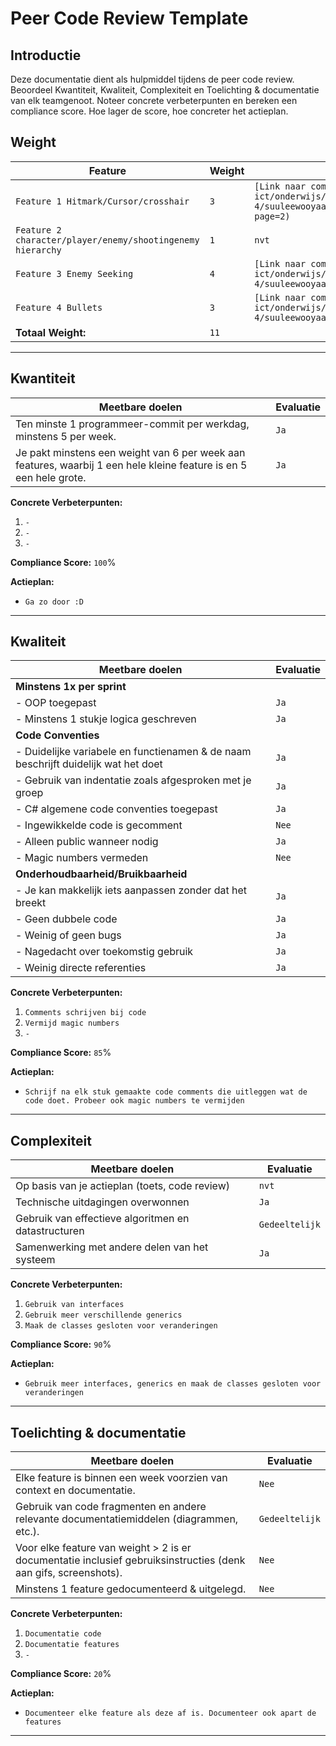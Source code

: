 # Peer Code Review Template

## Introductie

Deze documentatie dient als hulpmiddel tijdens de peer code review. Beoordeel Kwantiteit, Kwaliteit, Complexiteit en Toelichting & documentatie van elk teamgenoot. Noteer concrete verbeterpunten en bereken een compliance score. Hoe lager de score, hoe concreter het actieplan.

## Weight

| **Feature**                                                   | **Weight** | **Commit/Link**                      |
|---------------------------------------------------------------|------------|--------------------------------------|
| `Feature 1 Hitmark/Cursor/crosshair`                          | `3`        | `[Link naar commit](https://gitlab.fdmci.hva.nl/propedeuse-hbo-ict/onderwijs/2023-2024/out-d-se-gd/blok-4/suuleewooyaa34/-/commit/918fbc993da7f08badc02b7e4eb52a094e2a38f1?page=2)`            |
| `Feature 2 character/player/enemy/shootingenemy hierarchy`    | `1`        | `nvt`            |
| `Feature 3 Enemy Seeking`                                     | `4`        | `[Link naar commit](https://gitlab.fdmci.hva.nl/propedeuse-hbo-ict/onderwijs/2023-2024/out-d-se-gd/blok-4/suuleewooyaa34/-/commit/ed5911e34e368803e65f2032e285ebbef04d62e6)`            |
| `Feature 4 Bullets`                                           | `3`        | `[Link naar commit](https://gitlab.fdmci.hva.nl/propedeuse-hbo-ict/onderwijs/2023-2024/out-d-se-gd/blok-4/suuleewooyaa34/-/commit/ef04303fad8d1346df6245f2a7d3c2b63a301b8a)`            |
| **Totaal Weight:**                                            | `11`       |                                      |

---

## Kwantiteit

| **Meetbare doelen**                             | **Evaluatie**                         |
|-------------------------------------------------|--------------------------------------|
| Ten minste 1 programmeer-commit per werkdag, minstens 5 per week. | `Ja` |
| Je pakt minstens een weight van 6 per week aan features, waarbij 1 een hele kleine feature is en 5 een hele grote. | `Ja` |

**Concrete Verbeterpunten:**
1. `-`
2. `-`
3. `-`

**Compliance Score:** `100`%

**Actieplan:**
- `Ga zo door :D`

---

## Kwaliteit

| **Meetbare doelen**                             | **Evaluatie**                             |
|-------------------------------------------------|------------------------------------------|
| **Minstens 1x per sprint**                         |                                          |
| - OOP toegepast                                 | `Ja` |
| - Minstens 1 stukje logica geschreven           | `Ja` |
| **Code Conventies**                                |                                          |
| - Duidelijke variabele en functienamen & de naam beschrijft duidelijk wat het doet | `Ja` |
| - Gebruik van indentatie zoals afgesproken met je groep | `Ja` |
| - C# algemene code conventies toegepast         | `Ja` |
| - Ingewikkelde code is gecomment                | `Nee` |
| - Alleen public wanneer nodig                   | `Ja` |
| - Magic numbers vermeden                        | `Nee` |
| **Onderhoudbaarheid/Bruikbaarheid**                |  |
| - Je kan makkelijk iets aanpassen zonder dat het breekt | `Ja` |
| - Geen dubbele code                             | `Ja` |
| - Weinig of geen bugs                           | `Ja` |
| - Nagedacht over toekomstig gebruik             | `Ja` |
| - Weinig directe referenties                    | `Ja` |

**Concrete Verbeterpunten:**
1. `Comments schrijven bij code`
2. `Vermijd magic numbers`
3. `-`

**Compliance Score:** `85`%

**Actieplan:**
- `Schrijf na elk stuk gemaakte code comments die uitleggen wat de code doet. Probeer ook magic numbers te vermijden`

---

## Complexiteit

| **Meetbare doelen**                                   | **Evaluatie**                                    |
|-------------------------------------------------------|-------------------------------------------------|
| Op basis van je actieplan (toets, code review)        | `nvt` |
| Technische uitdagingen overwonnen                     | `Ja`  |
| Gebruik van effectieve algoritmen en datastructuren   | `Gedeeltelijk` |
| Samenwerking met andere delen van het systeem         | `Ja`  |

**Concrete Verbeterpunten:**
1. `Gebruik van interfaces`
2. `Gebruik meer verschillende generics`
3. `Maak de classes gesloten voor veranderingen`

**Compliance Score:** `90`%

**Actieplan:**
- `Gebruik meer interfaces, generics en maak de classes gesloten voor veranderingen`

---

## Toelichting & documentatie

| **Meetbare doelen**                             | **Evaluatie**                          |
|-------------------------------------------------|---------------------------------------|
| Elke feature is binnen een week voorzien van context en documentatie. | `Nee` |
| Gebruik van code fragmenten en andere relevante documentatiemiddelen (diagrammen, etc.). | `Gedeeltelijk` |
| Voor elke feature van weight > 2 is er documentatie inclusief gebruiksinstructies (denk aan gifs, screenshots). | `Nee` |
| Minstens 1 feature gedocumenteerd & uitgelegd.  | `Nee` |

**Concrete Verbeterpunten:**
1. `Documentatie code`
2. `Documentatie features`
3. `-`

**Compliance Score:** `20`%

**Actieplan:**
- `Documenteer elke feature als deze af is. Documenteer ook apart de features`

---